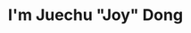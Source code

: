 ---
title : "I'm Juechu \"Joy\" Dong"

# animated text loop
occupations:
- "Confidential Computing"
- "Computer Architect"
- "PhD candidate @Umich"


# slider background image loop
slider_images:
- "images/slider/slider2.jpg"


# button
button:
  enable : false
  label : "HIRE ME"
  link : "#contact"


# custom style
custom_class: "" 
custom_attributes: "" 
custom_css: ""

---